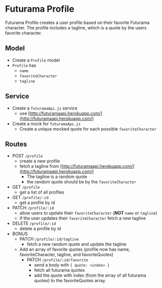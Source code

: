 # Futurama Profile

Futurama Profile creates a user profile based on their favorite Futurama character.
The profile includes a tagline, which is a quote by the users favorite character.

## Model

* Create a `Profile` model
* `Profile` has
  * `name`
  * `favoriteCharacter`
  * `tagline`

## Service

* Create a `futuramaApi.js` service
  * use [http://futuramaapi.herokuapp.com/](http://futuramaapi.herokuapp.com/)
* Create a mock for `futuramaApi.js`
  * Create a unique mocked quote for each possible `favoriteCharacter`

## Routes

* POST `/profile`
  * create a new profile
  * fetch a tagline from [http://futuramaapi.herokuapp.com/](http://futuramaapi.herokuapp.com/)
    * The tagline is a random quote
    * the random quote should be by the `favoriteCharacter`
* GET `/profile`
  * get a list of all profiles
* GET `/profile/:id`
  * get a profile by id
* PATCH `/profile/:id`
  * allow users to update their `favoriteCharacter` (**NOT** `name` or `tagline`)
  * if the user updates their `favoriteCharacter` fetch a new tagline
* DELETE `/profile/:id`
  * delete a profile by id
* BONUS
  * PATCH `/profile/:id/tagline`
    * fetch a new random quote and update the tagline
  * Add an array of favorite quotes (profile now has name, favoriteCharacter,
    tagline, and favoriteQuotes)
    * PATCH `/profile/:id/favorite`
      * send a body with `{ quote: <index> }`
      * fetch all futurama quotes
      * add the quote with index (from the array of all futurama quotes)
        to the favoriteQuotes array.
